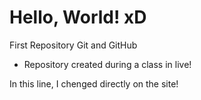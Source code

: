 # Hello, World!  xD
 First Repository Git and GitHub
 
 - Repository created during a class in live!
 
  In this line, I chenged directly on the site!
